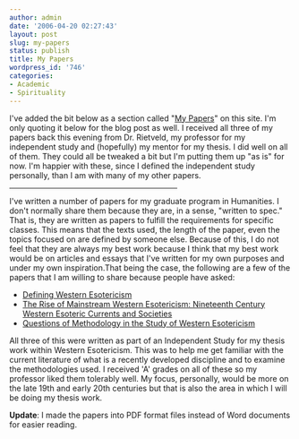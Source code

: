 ```yaml
---
author: admin
date: '2006-04-20 02:27:43'
layout: post
slug: my-papers
status: publish
title: My Papers
wordpress_id: '746'
categories:
- Academic
- Spirituality
---
```

I've added the bit below as a section called "<a href="http://www.arcanology.com/?page_id=745">My Papers</a>" on this site. I'm only quoting it below for the blog post as well. I received all three of my papers back this evening from Dr. Rietveld, my professor for my independent study and (hopefully) my mentor for my thesis. I did well on all of them. They could all be tweaked a bit but I'm putting them up "as is" for now. I'm happier with these, since I defined the independent study personally, than I am with many of my other papers.

<hr width="300" />I've written a number of papers for my graduate program in Humanities. I don't normally share them because they are, in a sense, "written to spec." That is, they are written as papers to fulfill the requirements for specific classes. This means that the texts used, the length of the paper, even the topics focused on are defined by someone else. Because of this, I do not feel that they are always my best work because I think that my best work would be on articles and essays that I've written for my own purposes and under my own inspiration.That being the case, the following are a few of the papers that I am willing to share because people have asked:
<ul>
	<li><a href="http://www.arcanology.com/papers/594-1-Defining_Western_Esotericism.pdf"> Defining Western Esotericism</a></li>
	<li><a href="http://www.arcanology.com/papers/594-2-The_Rise_of_Mainstream_Western_Esotericism.pdf">The Rise of Mainstream Western Esotericism: Nineteenth Century Western Esoteric Currents and Societies</a></li>
	<li><a href="http://www.arcanology.com/papers/594-3-Questions_of_Methodology.pdf">Questions of Methodology in the Study of Western Esotericism</a></li>
</ul>
All three of this were written as part of an Independent Study for my thesis work within Western Esotericism. This was to help me get familiar with the current literature of what is a recently developed discipline and to examine the methodologies used. I received 'A' grades on all of these so my professor liked them tolerably well. My focus, personally, would be more on the late 19th and early 20th centuries but that is also the area in which I will be doing my thesis work.

<strong>Update</strong>: I made the papers into PDF format files instead of Word documents for easier reading.
